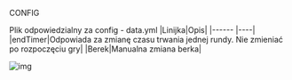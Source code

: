 CONFIG

Plik odpowiedzialny za config - data.yml
|Linijka|Opis|
|------ |----|
|endTimer|Odpowiada za zmianę czasu trwania jednej rundy. Nie zmieniać po rozpoczęciu gry|
|Berek|Manualna zmiana berka|

![img](https://img.shields.io/github/downloads/CoronaCreeper/Berek/total?style=for-the-badge)

